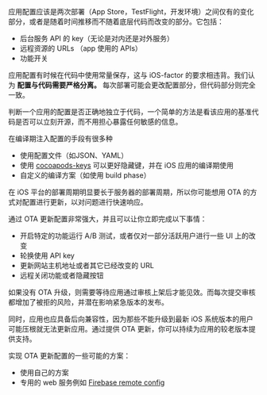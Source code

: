 应用配置应该是两次部署（App Store，TestFlight，开发环境）之间仅有的变化部分，或者是随着时间推移而不随着底层代码而改变的部分。它包括：

- 后台服务 API 的 key（无论是对内还是对外服务）
- 远程资源的 URLs （app 使用的 APIs）
- 功能开关

应用配置有时候在代码中使用常量保存，这与 iOS-factor 的要求相违背。我们认为 **配置与代码需要严格分离。** 每次部署可能会更改配置部分，但代码部分则完全一致。

判断一个应用的配置是否正确地独立于代码，一个简单的方法是看该应用的基准代码是否可以立刻开源，而不用担心暴露任何敏感的信息。

在编译期注入配置的手段有很多种

- 使用配置文件（如JSON、YAML）
- 使用 [cocoapods-keys](https://github.com/orta/cocoapods-keys) 可以更好隐藏键，并在 iOS 应用的编译期使用
- 自定义的编译方案（如使用 build phase）

在 iOS 平台的部署周期明显要长于服务器的部署周期，所以你可能想用 OTA 的方式对配置进行更新，以对问题进行快速响应。

通过 OTA 更新配置非常强大，并且可以让你立即完成以下事情：

- 开启特定的功能运行 A/B 测试，或者仅对一部分活跃用户进行一些 UI 上的改变
- 轮换使用 API key
- 更新网站主机地址或者其它已经改变的 URL
- 远程关闭功能或者隐藏按钮

如果没有 OTA 升级，则需要等待应用通过审核上架后才能见效。而每次提交审核都增加了被拒的风险，并潜在影响紧急版本的发布。

同时，应用也应具备后向兼容性，因为那些不能升级到最新 iOS 系统版本的用户可能压根就无法更新应用。通过提供 OTA 更新，你可以持续为应用的较老版本提供支持。

实现 OTA 更新配置的一些可能的方案：

- 使用自己的方案
- 专用的 web 服务例如 [Firebase remote config](https://firebase.google.com/docs/remote-config/)

